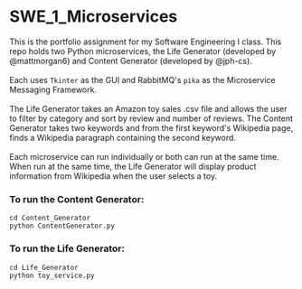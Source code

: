 # SWE_1_Microservices
This is the portfolio assignment for my Software Engineering I class.
This repo holds two Python microservices, the Life Generator (developed by @mattmorgan6) and Content Generator (developed by @jph-cs). <br><br>
Each uses `Tkinter` as the GUI and RabbitMQ's `pika` as the Microservice Messaging Framework.<br><br>
The Life Generator takes an Amazon toy sales .csv file and allows the user to filter by category and sort by review and number of reviews. The Content Generator takes two keywords and from the first keyword's Wikipedia page, finds a Wikipedia paragraph containing the second keyword.<br><br>
Each microservice can run individually or both can run at the same time. When run at the same time, the Life Generator will display product information from Wikipedia when the user selects a toy.

### To run the Content Generator:
    cd Content_Generator
    python ContentGenerator.py

### To run the Life Generator:
    cd Life_Generator
    python toy_service.py
